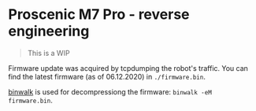 # Proscenic M7 Pro - reverse engineering

> This is a WIP

Firmware update was acquired by tcpdumping the robot's traffic.
You can find the latest firmware (as of 06.12.2020) in `./firmware.bin`.

[binwalk](https://github.com/ReFirmLabs/binwalk) is used for decompressiong the firmware: `binwalk -eM firmware.bin`.
